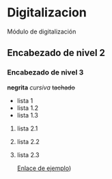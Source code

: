 # Digitalizacion
Módulo de digitalización
## Encabezado de nivel 2
### Encabezado de nivel 3
**negrita**
*cursiva*
~~tachado~~

- lista 1
- lista 1.2
- lista 1.3

1. lista 2.1
2. lista 2.2
3. lista 2.3


     [Enlace de ejemplo](https://www.eniun.com/tutorial-markdown/))
